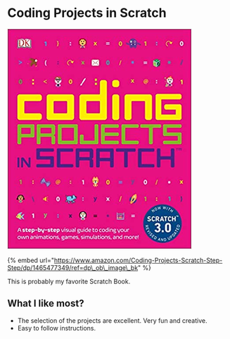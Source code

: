 # Coding Projects in Scratch

![](../.gitbook/assets/image.png)

{% embed url="https://www.amazon.com/Coding-Projects-Scratch-Step-Step/dp/1465477349/ref=dp\_ob\_image\_bk" %}



This is probably my favorite Scratch Book.  

## What I like most?

* The selection of the projects are excellent. Very fun and creative.
* Easy to follow instructions.





